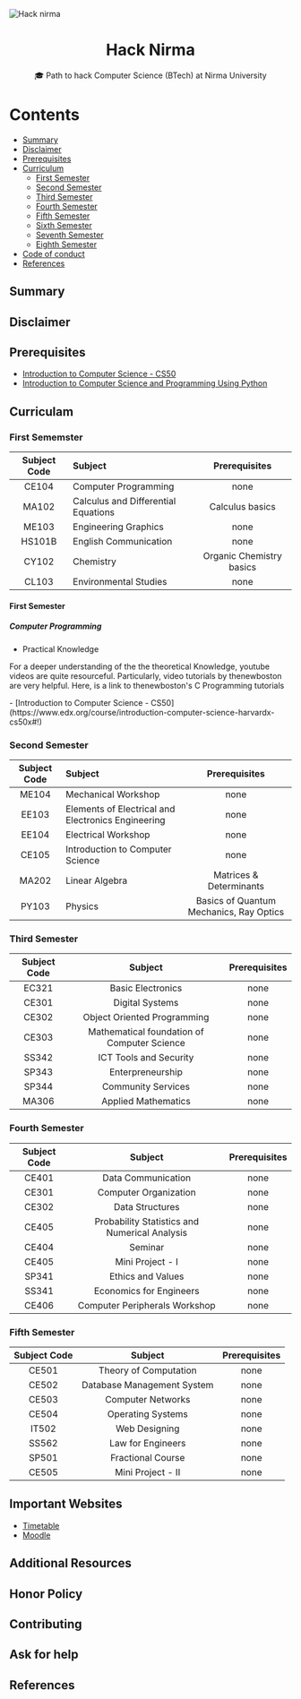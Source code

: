 ![Hack nirma](https://user-images.githubusercontent.com/26832180/44780199-0497b100-ab9f-11e8-87e6-b3867fc0db42.png)

<h1 align="center">Hack Nirma</h1>
<p align="center">
  🎓 Path to hack Computer Science (BTech) at Nirma University
</p>

# Contents

- [Summary](#summary)
- [Disclaimer](#disclaimer)
- [Prerequisites](#prerequisites)
- [Curriculum](#curriculum)
  - [First Semester](#first-semester)
  - [Second Semester](#secondsem)
  - [Third Semester](#thirdsem)
  - [Fourth Semester](#fourthsem)
  - [Fifth Semester](#fifthsem)
  - [Sixth Semester](#sixthsem)
  - [Seventh Semester](#seventhsem)
  - [Eighth Semester](#eighthsem)
- [Code of conduct](#code-of-conduct)
- [References](#references)

## Summary

## Disclaimer

## Prerequisites
- [Introduction to Computer Science - CS50](https://www.edx.org/course/introduction-computer-science-harvardx-cs50x#!)
- [Introduction to Computer Science and Programming Using Python](https://courses.edx.org/courses/course-v1:MITx+6.00.1x+2T2017_2/course/)
## Curriculam

### First Sememster

| Subject Code |               Subject               |  Prerequisites  |
|:------------:|:------------------------------------|:---------------:|
|     CE104    | Computer Programming                |       none      |
|     MA102    | Calculus and Differential Equations | Calculus basics |
|     ME103    | Engineering Graphics                |       none      |
|    HS101B    | English Communication               |       none      |
|     CY102    | Chemistry                           |       Organic Chemistry basics      |
|     CL103    | Environmental Studies               |       none      |

#### First Semester

##### Computer Programming
  -  Practical Knowledge
  <p>  For a deeper understanding of the the theoretical Knowledge, youtube videos are quite resourceful. Particularly, video tutorials by thenewboston are very helpful.
  Here, is a link to thenewboston's C Programming tutorials
  </p>
  - [Introduction to Computer Science - CS50](https://www.edx.org/course/introduction-computer-science-harvardx-cs50x#!)

### Second Semester

| Subject Code |                       Subject                      | Prerequisites                           |
|:------------:|:---------------------------------------------------|:---------------------------------------:|
|     ME104    | Mechanical Workshop                                |      none                               |
|     EE103    | Elements of Electrical and Electronics Engineering |      none                               |
|     EE104    | Electrical Workshop                                |      none                               |
|     CE105    | Introduction to Computer Science                   |      none                               |
|     MA202    | Linear Algebra                                     | Matrices & Determinants                 |
|     PY103    | Physics                                            | Basics of Quantum Mechanics, Ray Optics |

### Third Semester

| Subject Code |                   Subject                   | Prerequisites |
|:------------:|:-------------------------------------------:|:-------------:|
|     EC321    | Basic Electronics                           |      none     |
|     CE301    | Digital Systems                             |      none     |
|     CE302    | Object Oriented Programming                 |      none     |
|     CE303    | Mathematical foundation of Computer Science |      none     |
|     SS342    | ICT Tools and Security                      |      none     |
|     SP343    | Enterpreneurship                            |      none     |
|     SP344    | Community Services                          |      none     |
|     MA306    | Applied Mathematics                         |      none     |

### Fourth Semester

| Subject Code |                    Subject                    | Prerequisites |
|:------------:|:---------------------------------------------:|:-------------:|
|     CE401    | Data Communication                            |      none     |
|     CE301    | Computer Organization                         |      none     |
|     CE302    | Data Structures                               |      none     |
|     CE405    | Probability Statistics and Numerical Analysis |      none     |
|     CE404    | Seminar                                       |      none     |
|     CE405    | Mini Project - I                              |      none     |
|     SP341    | Ethics and Values                             |      none     |
|     SS341    | Economics for Engineers                       |      none     |
|     CE406    | Computer Peripherals Workshop                 |      none     |

### Fifth Semester

| Subject Code |           Subject          | Prerequisites |
|:------------:|:--------------------------:|:-------------:|
|     CE501    | Theory of Computation      |      none     |
|     CE502    | Database Management System |      none     |
|     CE503    | Computer Networks          |      none     |
|     CE504    | Operating Systems          |      none     |
|     IT502    | Web Designing              |      none     |
|     SS562    | Law for Engineers          |      none     |
|     SP501    | Fractional Course          |      none     |
|     CE505    | Mini Project - II          |      none     |

## Important Websites
- [Timetable](http://apps.nirmauni.ac.in/tt/cse/)
- [Moodle](http://ams.nirmauni.ac.in/moodle259/login/index.php)

## Additional Resources

## Honor Policy

## Contributing

## Ask for help

## References
